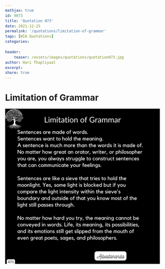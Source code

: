 ```yaml
---
mathjax: true
id: 9073
title: 'Quotation 073'
date: 2021-12-25
permalink: '/quotations/limitation-of-grammar'
tags: [WIA Quotations] 
categories: 

header:
    teaser: /assets/images/quotations/quotation073.jpg
author: Hari Thapliyaal 
excerpt:
share: true 
---
```


# Limitation of Grammar

![Limitation of Grammar](/assets/images/quotations/quotation073.jpg)
